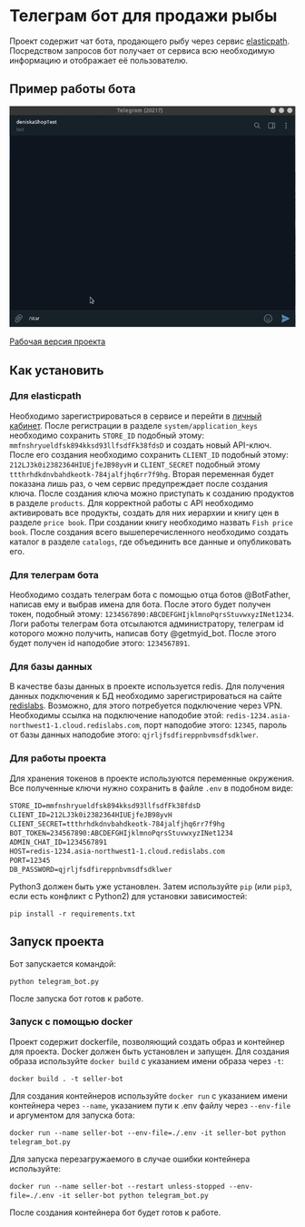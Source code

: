 # Телеграм бот для продажи рыбы
Проект содержит чат бота, продающего рыбу через сервис [elasticpath](https://www.elasticpath.com/).
Посредством запросов бот получает от сервиса всю необходимую информацию и отображает её пользователю.
## Пример работы бота
![](https://github.com/Atmoslayer/telegram-seller/blob/main/fish-shop.gif)

[Рабочая версия проекта](https://t.me/atmoslayer_seller_bot)
## Как установить
### Для elasticpath
Необходимо зарегистрироваться в сервисе и перейти в [личный кабинет](https://useast.cm.elasticpath.com/).
После регистрации в разделе `system/application_keys` необходимо сохранить `STORE_ID` подобный этому: 
`mmfnshryueldfsk894kksd93llfsdfFk38fdsD` и создать новый API-ключ. После его создания необходимо
сохранить `CLIENT_ID` подобный этому: `212LJ3k0i2382364HIUEjfeJB98yvH` и  `CLIENT_SECRET` подобный этому 
`ttthrhdkdnvbahdkeotk-784jalfjhq6rr7f9hg`. Вторая переменная будет показана лишь раз, о чем сервис предупреждает после 
создания ключа.
После создания ключа можно приступать к созданию продуктов в разделе `products`.
Для корректной работы с API необходимо активировать все продукты, создать для них иерархии и книгу цен в разделе
`price book`. При создании книгу необходимо назвать `Fish price book`. После создания всего вышеперечисленного 
необходимо создать каталог в разделе `catalogs`, где объединить все данные и опубликовать его.
### Для телеграм бота
Необходимо создать телеграм бота с помощью отца ботов @BotFather, написав ему и выбрав имена для бота. 
После этого будет получен токен, подобный этому: `1234567890:ABCDEFGHIjklmnoPqrsStuvwxyzINet1234`.
Логи работы телеграм бота отсылаются администратору, телеграм id которого можно получить,
написав боту @getmyid_bot.
После этого будет получен id наподобие этого: `1234567891`.
### Для базы данных
В качестве базы данных в проекте используется redis. Для получения данных подключения к БД необходимо зарегистрироваться 
на сайте [redislabs](https://redislabs.com/). Возможно, для этого потребуется подключение через VPN. 
Необходимы ссылка на подключение наподобие этой: `redis-1234.asia-northwest1-1.cloud.redislabs.com`,
порт наподобие этого: `12345`, пароль от базы данных наподобие этого: `qjrljfsdfireppnbvmsdfsdklwer`.
### Для работы проекта
Для хранения токенов в проекте используются переменные окружения. Все полученные ключи нужно сохранить в файле 
`.env` в подобном виде:
```
STORE_ID=mmfnshryueldfsk894kksd93llfsdfFk38fdsD
CLIENT_ID=212LJ3k0i2382364HIUEjfeJB98yvH
CLIENT_SECRET=ttthrhdkdnvbahdkeotk-784jalfjhq6rr7f9hg
BOT_TOKEN=234567890:ABCDEFGHIjklmnoPqrsStuvwxyzINet1234
ADMIN_CHAT_ID=1234567891
HOST=redis-1234.asia-northwest1-1.cloud.redislabs.com
PORT=12345
DB_PASSWORD=qjrljfsdfireppnbvmsdfsdklwer
```
Python3 должен быть уже установлен.
Затем используйте `pip` (или `pip3`, если есть конфликт с Python2) для установки зависимостей:
```
pip install -r requirements.txt
```
## Запуск проекта
Бот запускается командой:
```commandline
python telegram_bot.py
```
После запуска бот готов к работе.
### Запуск с помощью docker
Проект содержит dockerfile, позволяющий создать образ и контейнер для проекта.
Docker должен быть установлен и запущен.
Для создания образа используйте `docker build` с указанием имени образа через `-t`:
```commandline
docker build . -t seller-bot
```
Для создания контейнеров используйте `docker run` с указанием имени контейнера через `--name`, указанием пути к .env файлу через `--env-file` 
и аргументом для запуска бота:
```commandline
docker run --name seller-bot --env-file=./.env -it seller-bot python telegram_bot.py
```
Для запуска перезагружаемого в случае ошибки контейнера используйте:
```commandline
docker run --name seller-bot --restart unless-stopped --env-file=./.env -it seller-bot python telegram_bot.py
```
После создания контейнера бот будет готов к работе.